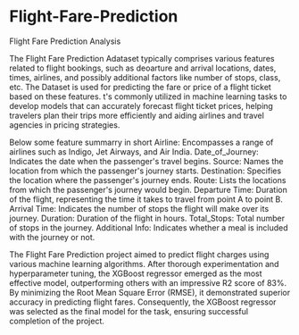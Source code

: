 # Flight-Fare-Prediction
Flight Fare Prediction Analysis

The Flight Fare Prediction Adataset typically comprises various features related to flight bookings, such as deoarture and arrival locations, dates, times, airlines, and possibly additional factors like number of stops, class, etc. The Dataset is used for predicting the fare or price of a flight ticket based on these features. t's commonly utilized in machine learning tasks to develop models that can accurately forecast flight ticket prices, helping travelers plan their trips more efficiently and aiding airlines and travel agencies in pricing strategies.

Below some feature summarry in short 
Airline: Encompasses a range of airlines such as Indigo, Jet Airways, and Air India.
Date_of_Journey: Indicates the date when the passenger's travel begins.
Source: Names the location from which the passenger's journey starts.
Destination: Specifies the location where the passenger's journey ends.
Route: Lists the locations from which the passenger's journey would begin.
Departure Time: Duration of the flight, representing the time it takes to travel from point A to point B.
Arrival Time: Indicates the number of stops the flight will make over its journey.
Duration: Duration of the flight in hours.
Total_Stops: Total number of stops in the journey.
Additional Info: Indicates whether a meal is included with the journey or not.

The Flight Fare Prediction project aimed to predict flight charges using various machine learning algorithms. After thorough experimentation and hyperparameter tuning, the XGBoost regressor emerged as the most effective model, outperforming others with an impressive R2 score of 83%. By minimizing the Root Mean Square Error (RMSE), it demonstrated superior accuracy in predicting flight fares. Consequently, the XGBoost regressor was selected as the final model for the task, ensuring successful completion of the project. 
